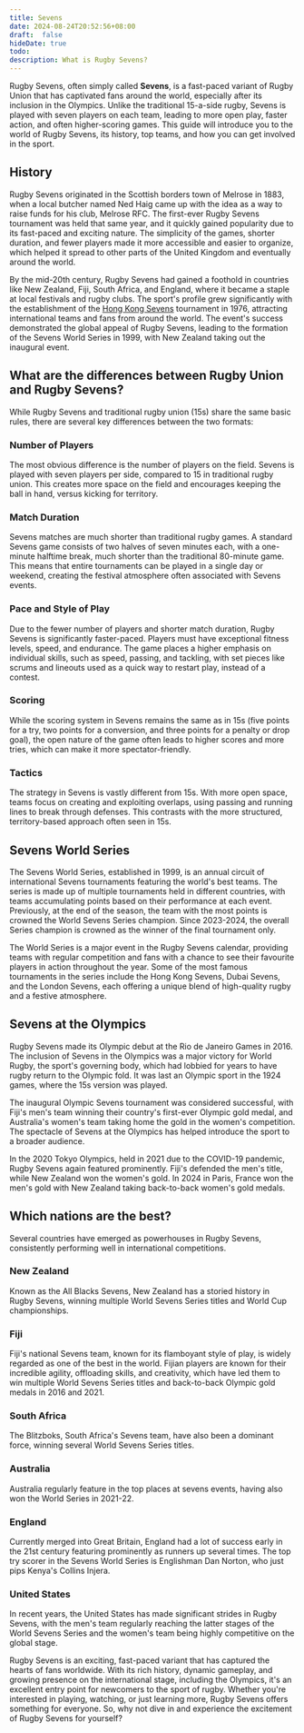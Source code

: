 ```yaml
---
title: Sevens
date: 2024-08-24T20:52:56+08:00
draft:  false
hideDate: true
todo: 
description: What is Rugby Sevens?
---
```


Rugby Sevens, often simply called **Sevens**, is a fast-paced variant of Rugby Union that has captivated fans around the world, especially after its inclusion in the Olympics. Unlike the traditional 15-a-side rugby, Sevens is played with seven players on each team, leading to more open play, faster action, and often higher-scoring games. This guide will introduce you to the world of Rugby Sevens, its history, top teams, and how you can get involved in the sport.

## History

Rugby Sevens originated in the Scottish borders town of Melrose in 1883, when a local butcher named Ned Haig came up with the idea as a way to raise funds for his club, Melrose RFC. The first-ever Rugby Sevens tournament was held that same year, and it quickly gained popularity due to its fast-paced and exciting nature. The simplicity of the games, shorter duration, and fewer players made it more accessible and easier to organize, which helped it spread to other parts of the United Kingdom and eventually around the world.

By the mid-20th century, Rugby Sevens had gained a foothold in countries like New Zealand, Fiji, South Africa, and England, where it became a staple at local festivals and rugby clubs. The sport's profile grew significantly with the establishment of the [Hong Kong Sevens](https://en.wikipedia.org/wiki/Hong_Kong_Sevens) tournament in 1976, attracting international teams and fans from around the world. The event's success demonstrated the global appeal of Rugby Sevens, leading to the formation of the Sevens World Series in 1999, with New Zealand taking out the inaugural event.

## What are the differences between Rugby Union and Rugby Sevens?

While Rugby Sevens and traditional rugby union (15s) share the same basic rules, there are several key differences between the two formats:

### Number of Players
The most obvious difference is the number of players on the field. Sevens is played with seven players per side, compared to 15 in traditional rugby union. This creates more space on the field and encourages keeping the ball in hand, versus kicking for territory.

### Match Duration
Sevens matches are much shorter than traditional rugby games. A standard Sevens game consists of two halves of seven minutes each, with a one-minute halftime break, much shorter than the traditional 80-minute game. This means that entire tournaments can be played in a single day or weekend, creating the festival atmosphere often associated with Sevens events.

### Pace and Style of Play
Due to the fewer number of players and shorter match duration, Rugby Sevens is significantly faster-paced. Players must have exceptional fitness levels, speed, and endurance. The game places a higher emphasis on individual skills, such as speed, passing, and tackling, with set pieces like scrums and lineouts used as a quick way to restart play, instead of a contest.

### Scoring
While the scoring system in Sevens remains the same as in 15s (five points for a try, two points for a conversion, and three points for a penalty or drop goal), the open nature of the game often leads to higher scores and more tries, which can make it more spectator-friendly.

### Tactics
The strategy in Sevens is vastly different from 15s. With more open space, teams focus on creating and exploiting overlaps, using passing and running lines to break through defenses. This contrasts with the more structured, territory-based approach often seen in 15s.

## Sevens World Series

The Sevens World Series, established in 1999, is an annual circuit of international Sevens tournaments featuring the world's best teams. The series is made up of multiple tournaments held in different countries, with teams accumulating points based on their performance at each event. Previously, at the end of the season, the team with the most points is crowned the World Sevens Series champion. Since 2023-2024, the overall Series champion is crowned as the winner of the final tournament only.

The World Series is a major event in the Rugby Sevens calendar, providing teams with regular competition and fans with a chance to see their favourite players in action throughout the year. Some of the most famous tournaments in the series include the Hong Kong Sevens, Dubai Sevens, and the London Sevens, each offering a unique blend of high-quality rugby and a festive atmosphere.

## Sevens at the Olympics

Rugby Sevens made its Olympic debut at the Rio de Janeiro Games in 2016. The inclusion of Sevens in the Olympics was a major victory for World Rugby, the sport's governing body, which had lobbied for years to have rugby return to the Olympic fold. It was last an Olympic sport in the 1924 games, where the 15s version was played.

The inaugural Olympic Sevens tournament was considered successful, with Fiji's men's team winning their country's first-ever Olympic gold medal, and Australia's women's team taking home the gold in the women's competition. The spectacle of Sevens at the Olympics has helped introduce the sport to a broader audience.

In the 2020 Tokyo Olympics, held in 2021 due to the COVID-19 pandemic, Rugby Sevens again featured prominently. Fiji's defended the men's title, while New Zealand won the women's gold. In 2024 in Paris, France won the men's gold with New Zealand taking back-to-back women's gold medals.

## Which nations are the best?

Several countries have emerged as powerhouses in Rugby Sevens, consistently performing well in international competitions.

### New Zealand
Known as the All Blacks Sevens, New Zealand has a storied history in Rugby Sevens, winning multiple World Sevens Series titles and World Cup championships. 

### Fiji
Fiji's national Sevens team, known for its flamboyant style of play, is widely regarded as one of the best in the world. Fijian players are known for their incredible agility, offloading skills, and creativity, which have led them to win multiple World Sevens Series titles and back-to-back Olympic gold medals in 2016 and 2021.

### South Africa
The Blitzboks, South Africa's Sevens team, have also been a dominant force, winning several World Sevens Series titles. 

### Australia
Australia regularly feature in the top places at sevens events, having also won the World Series in 2021-22.

### England
Currently merged into Great Britain, England had a lot of success early in the 21st century featuring prominently as runners up several times. The top try scorer in the Sevens World Series is Englishman Dan Norton, who just pips Kenya's Collins Injera.

### United States
In recent years, the United States has made significant strides in Rugby Sevens, with the men's team regularly reaching the latter stages of the World Sevens Series and the women's team being highly competitive on the global stage.

<!-- ## How to Get Involved

Rugby Sevens is a sport that is accessible to players of all ages and skill levels. Here are some ways to get involved:

    Join a Local Club: Many rugby clubs offer Sevens teams and welcome new players. Joining a club is a great way to learn the game, improve your skills, and meet new people. You can find clubs by searching online or contacting your national rugby union for information on local teams.

    Attend a Sevens Camp: Rugby Sevens camps are a great way to learn the basics of the game in a fun and supportive environment. These camps are often run by experienced players and coaches and are open to players of all skill levels.

    Watch and Learn: Watching Rugby Sevens games, either live or online, is a great way to learn more about the sport. Pay attention to how the game is played, the tactics used, and the skills displayed by the players. Many tournaments are broadcasted internationally, and highlights are widely available online.

    Start a Casual Game: You don’t need a full team or formal equipment to start playing Sevens. A simple touch or tag rugby game with friends can help you get a feel for the sport and build your confidence.

    Participate in Local Tournaments: Many communities host local Sevens tournaments that welcome teams of all abilities. These tournaments provide a fun, competitive environment to test your skills and enjoy the social side of the sport. -->


Rugby Sevens is an exciting, fast-paced variant that has captured the hearts of fans worldwide. With its rich history, dynamic gameplay, and growing presence on the international stage, including the Olympics, it's an excellent entry point for newcomers to the sport of rugby. Whether you're interested in playing, watching, or just learning more, Rugby Sevens offers something for everyone. So, why not dive in and experience the excitement of Rugby Sevens for yourself?